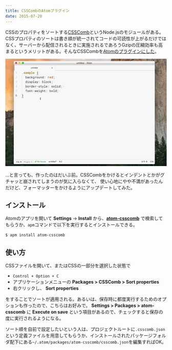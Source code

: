 ```yaml
---
title: CSSCombのAtomプラグイン
date: 2015-07-20
---
```


CSSのプロパティをソートする[CSSComb](https://github.com/csscomb/csscomb.js)というNode.jsのモジュールがある。CSSプロパティのソートは書き順が統一されてコードの可読性が上がるだけではなく、サーバーから配信されるときに実施されるであろうGzipの圧縮効率も高まるというメリットがある。そんなCSSCombを[Atomのプラグインにした](https://github.com/1000ch/atom-csscomb)。

![](/img/posts/2015/atom-csscomb/demo.gif)

…と言っても、作ったのはだいぶ前。CSSCombをかけるとインデントとかがグチャッと崩されてしまうのが気に入らなくて、
使い心地にやや不満があったんだけど、フォーマッターをかけるようにアップデートしてみた。

## インストール

Atomのアプリを開いて **Settings** → **Install** から、[**atom-csscomb**](https://atom.io/packages/atom-csscomb) で検索してもらうか、`apm`コマンドで以下を実行するとインストールできる。

```sh
$ apm install atom-csscomb
```

## 使い方

CSSファイルを開いて、またはCSSの一部分を選択した状態で

- `Control + Option + C`
- アプリケーションメニューの **Packages > CSSComb > Sort properties**
- 右クリックし、 **Sort properties**

をすることでソートが適用される。あるいは、保存時に都度実行するためのオプションも作ったので、こちらはお好みで。 **Settings > Packages > atom-csscomb** に **Execute on save** という項目があるので、チェックすると保存の度に実行されるようになる。

ソート順を自前で設定したいという人は、プロジェクトルートに`.csscomb.json`という定義ファイルを用意してもらうか、インストールされたパッケージフォルダ配下にある`~/.atom/packages/atom-csscomb/csscomb.json`を編集すればOK。
